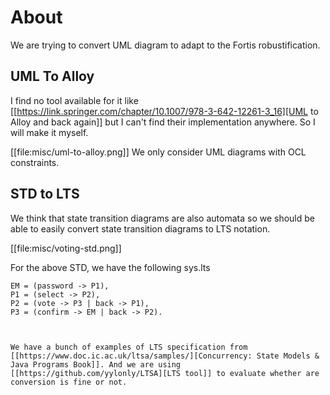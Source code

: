 # About
We are trying to convert UML diagram to adapt to the Fortis robustification.
## UML To Alloy
I find no tool available for it like [[https://link.springer.com/chapter/10.1007/978-3-642-12261-3_16][UML to Alloy and back again]] but I can't find their implementation anywhere. So I will make it myself.

[[file:misc/uml-to-alloy.png]]
We only consider UML diagrams with OCL constraints.

## STD to LTS
We think that state transition diagrams are also automata so we should be able to easily convert state transition diagrams to LTS notation.

[[file:misc/voting-std.png]]

For the above STD, we have the following sys.lts
``` LTS
EM = (password -> P1),
P1 = (select -> P2),
P2 = (vote -> P3 | back -> P1),
P3 = (confirm -> EM | back -> P2).



We have a bunch of examples of LTS specification from [[https://www.doc.ic.ac.uk/ltsa/samples/][Concurrency: State Models & Java Programs Book]]. And we are using [[https://github.com/yylonly/LTSA][LTS tool]] to evaluate whether are conversion is fine or not.
